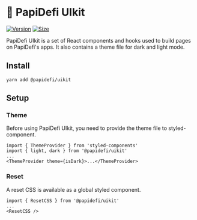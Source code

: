 # 🥞 PapiDefi UIkit

[![Version](https://img.shields.io/npm/v/@papidefi/uikit)](https://www.npmjs.com/package/@papidefi/uikit) [![Size](https://img.shields.io/bundlephobia/min/@papidefi/uikit)](https://www.npmjs.com/package/@papidefi/uikit)

PapiDefi UIkit is a set of React components and hooks used to build pages on PapiDefi's apps. It also contains a theme file for dark and light mode.

## Install

`yarn add @papidefi/uikit`

## Setup

### Theme

Before using PapiDefi UIkit, you need to provide the theme file to styled-component.

```
import { ThemeProvider } from 'styled-components'
import { light, dark } from '@papidefi/uikit'
...
<ThemeProvider theme={isDark}>...</ThemeProvider>
```

### Reset

A reset CSS is available as a global styled component.

```
import { ResetCSS } from '@papidefi/uikit'
...
<ResetCSS />
```
